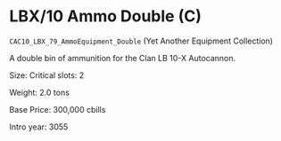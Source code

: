 # LBX/10 Ammo Double (C)

`CAC10_LBX_79_AmmoEquipment_Double` (Yet Another Equipment Collection)

A double bin of ammunition for the Clan LB 10-X Autocannon.

Size: Critical slots: 2

Weight: 2.0 tons

Base Price: 300,000 cbills

Intro year: 3055

